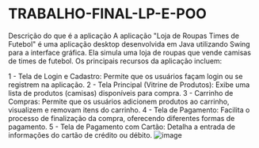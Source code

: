 # TRABALHO-FINAL-LP-E-POO
Descrição do que é a aplicação
A aplicação "Loja de Roupas Times de Futebol" é uma aplicação desktop desenvolvida em Java utilizando Swing para a interface gráfica. Ela simula uma loja de roupas que vende camisas de times de futebol. Os principais recursos da aplicação incluem:

1 - Tela de Login e Cadastro: Permite que os usuários façam login ou se registrem na aplicação.
2 - Tela Principal (Vitrine de Produtos): Exibe uma lista de produtos (camisas) disponíveis para compra.
3 - Carrinho de Compras: Permite que os usuários adicionem produtos ao carrinho, visualizem e removam itens do carrinho.
4 - Tela de Pagamento: Facilita o processo de finalização da compra, oferecendo diferentes formas de pagamento.
5 - Tela de Pagamento com Cartão: Detalha a entrada de informações do cartão de crédito ou débito.
![image](https://github.com/erikaug/TRABALHO-FINAL-LP-E-POO/assets/71230803/b8437750-934f-4b12-8b3f-8f14ecef1e1c)
